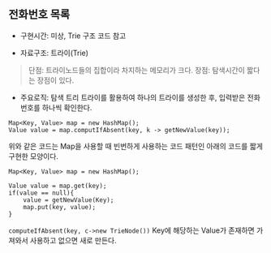 ## 전화번호 목록

- 구현시간: 미상, Trie 구조 코드 참고

- 자료구조: 트라이(Trie)

> 단점: 트라이노드들의 집합이라 차지하는 메모리가 크다.
> 장점: 탐색시간이 짧다는 장점이 있다.

- 주요로직: 탐색 트리 트라이를 활용하여 하나의 트라이를 생성한 후, 입력받은 전화번호를 하나씩 확인한다.

```
Map<Key, Value> map = new HashMap();
Value value = map.computIfAbsent(key, k -> getNewValue(key));
```
위와 같은 코드는 Map을 사용할 때 빈번하게 사용하는 코드 패턴인 아래의 코드를 짧게 구현한 모양이다.

```
Map<Key, Value> map = new HashMap();

Value value = map.get(key);
if(value == null){
	value = getNewValue(Key);
	map.put(key, value);
}
```

`computeIfAbsent(key, c->new TrieNode())` Key에 해당하는 Value가 존재하면 가져와서 사용하고 없으면 새로 만든다.


